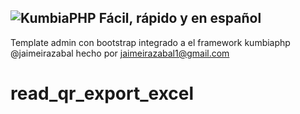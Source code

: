 ![KumbiaPHP](http://proto.kumbiaphp.com/img/kumbiaphp.png)
Fácil, rápido y en español
---
Template admin con bootstrap integrado a el framework kumbiaphp
@jaimeirazabal
hecho por jaimeirazabal1@gmail.com

# read_qr_export_excel
